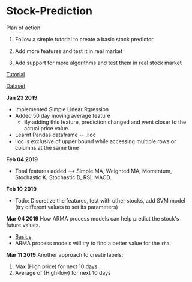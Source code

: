 # Stock-Prediction

Plan of action

1. Follow a simple tutorial to create a basic stock predictor

2. Add more features and test it in real market

3. Add support for more algorithms and test them in real stock market

[Tutorial](https://www.youtube.com/watch?v=r4mwkS2T9aI)

[Dataset](https://in.finance.yahoo.com/quote/M%26MFIN.NS/history?period1=1199167200&period2=1548050400&interval=1d&filter=history&frequency=1d)

**Jan 23 2019**
* Implemented Simple Linear Rgression
* Added 50 day moving average feature
    * By adding this feature, prediction changed and went closer to the actual price value.
* Learnt Pandas dataframe -- .iloc 
* iloc is exclusive of upper bound while accessing multiple rows or columns at the same time

**Feb 04 2019**
* Total features added --> Simple MA, Weighted MA, Momentum, Stochastic K, Stochastic D, RSI, MACD.

**Feb 10 2019**

* Todo: Discretize the features, test with other stocks, add SVM model (try different values to set its parameters)

**Mar 04 2019**
How ARMA process models can help predict the stock's future values. 
* [Basics](https://www.youtube.com/watch?v=v70-kLB3BLM)
* ARMA process models will try to find a better value for the `rho`.

**Mar 11 2019**
Another approach to create labels:
1. Max (High price) for next 10 days
2. Average of (High-low) for next 10 days
